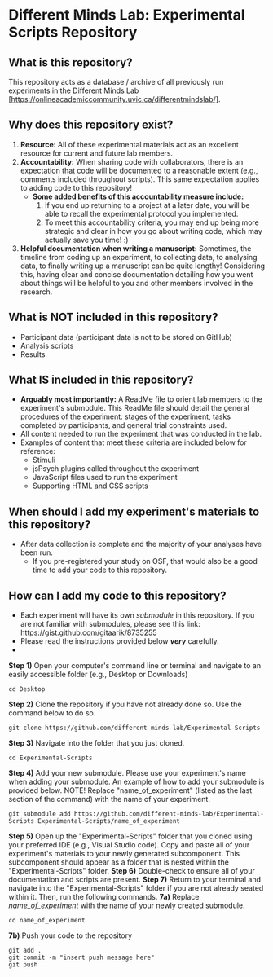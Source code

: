 # Different Minds Lab: Experimental Scripts Repository

## What is this repository?
This repository acts as a database / archive of all previously run experiments in the Different Minds Lab [https://onlineacademiccommunity.uvic.ca/differentmindslab/].

## Why does this repository exist?
1. **Resource:** All of these experimental materials act as an excellent resource for current and future lab members.
2. **Accountability:** When sharing code with collaborators, there is an expectation that code will be documented to a reasonable extent (e.g., comments included throughout scripts). This same expectation applies to adding code to this repository!
   - **Some added benefits of this accountability measure include:**
      1. If you end up returning to a project at a later date, you will be able to recall the experimental protocol you implemented.
      2. To meet this accountability criteria, you may end up being more strategic and clear in how you go about writing code, which may actually save you time! :)
3. **Helpful documentation when writing a manuscript:** Sometimes, the timeline from coding up an experiment, to collecting data, to analysing data, to finally writing up a manuscript can be quite lengthy! Considering this, having clear and concise documentation detailing how you went about things will be helpful to you and other members involved in the research.

## What is NOT included in this repository?
- Participant data (participant data is not to be stored on GitHub)
- Analysis scripts
- Results

## What IS included in this repository?
- **Arguably most importantly:** A ReadMe file to orient lab members to the experiment's submodule. This ReadMe file should detail the general procedures of the experiment: stages of the experiment, tasks completed by participants, and general trial constraints used.
- All content needed to run the experiment that was conducted in the lab.
- Examples of content that meet these criteria are included below for reference:
   - Stimuli
   - jsPsych plugins called throughout the experiment
   - JavaScript files used to run the experiment
   - Supporting HTML and CSS scripts

## When should I add my experiment's materials to this repository?
- After data collection is complete and the majority of your analyses have been run.
   - If you pre-registered your study on OSF, that would also be a good time to add your code to this repository.

## How can I add my code to this repository?
- Each experiment will have its own _submodule_ in this repository. If you are not familiar with submodules, please see this link: https://gist.github.com/gitaarik/8735255
- Please read the instructions provided below ***very*** carefully.
- 
**Step 1)**
  Open your computer's command line or terminal and navigate to an easily accessible folder (e.g., Desktop or Downloads)
  ```
  cd Desktop
  ```
**Step 2)**
  Clone the repository if you have not already done so. Use the command below to do so.
  ```
  git clone https://github.com/different-minds-lab/Experimental-Scripts
  ```

**Step 3)**
   Navigate into the folder that you just cloned.
   ```
   cd Experimental-Scripts
   ```
**Step 4)**
   Add your new submodule. Please use your experiment's name when adding your submodule. An example of how to add your submodule is provided below. NOTE! Replace "name_of_experiment" (listed as the last section of the command) with the name of your experiment.
   ```
   git submodule add https://github.com/different-minds-lab/Experimental-Scripts Experimental-Scripts/name_of_experiment
   ```
**Step 5)**
   Open up the "Experimental-Scripts" folder that you cloned using your preferred IDE (e.g., Visual Studio code). Copy and paste all of your experiment's materials to your newly generated subcomponent. This subcomponent should appear as a folder that is nested within the "Experimental-Scripts" folder.
**Step 6)**
   Double-check to ensure all of your documentation and scripts are present. 
**Step 7)**
   Return to your terminal and navigate into the "Experimental-Scripts" folder if you are not already seated within it. Then, run the following commands.
   **7a)** Replace *name_of_experiment* with the name of your newly created submodule.
   ```
cd name_of_experiment
```
   **7b)** Push your code to the repository
   ```
   git add .
   git commit -m "insert push message here"
   git push
   ```
